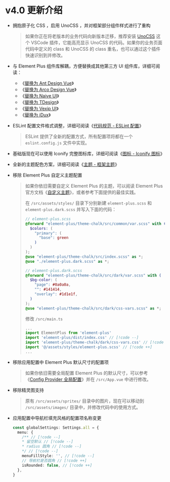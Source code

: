 # v4.0 更新介绍

- 拥抱原子化 CSS ，启用 UnoCSS ，并对框架部分组件样式进行了重构

  > 如果你正在将老版本的业务代码向新版本迁移，推荐安装 [UnoCSS](https://marketplace.visualstudio.com/items?itemName=antfu.unocss) 这个 VSCode 插件，它能高亮显示 UnoCSS 的代码。如果你的业务页面代码中定义的 class 和 UnoCSS 的 class 重名，也可以通过这个插件快速识别到并修改。

- 与 Element Plus 组件库解耦，方便替换成其他第三方 UI 组件库，详细可阅读：
  - 《[替换为 Ant Design Vue](/guide/replace-to-antd)》
  - 《[替换为 Arco Design Vue](/guide/replace-to-arco)》
  - 《[替换为 Naive UI](/guide/replace-to-naive)》
  - 《[替换为 TDesign](/guide/replace-to-tdesign)》
  - 《[替换为 Vexip UI](/guide/replace-to-vexip)》
  - 《[替换为 iDux](/guide/replace-to-idux)》

- ESLint 配置文件格式调整，详细可阅读《[代码规范 - ESLint 配置](/guide/coding-standard#eslint-配置)》

  > ESLint 提供了全新的配置方式，所有配置项将都在一个 `eslint.config.js` 文件中实现。

- 基础版现在可以使用 Iconify 完整图标库，详细可阅读《[图标 - Iconify 图标](/guide/svg-icon#iconify-图标)》

- 全新的主题配色方案，详细可阅读《[主题 - 框架主题](/guide/theme#框架主题)》

- 移除 Element Plus 自定义主题配置

  > 如果你依旧需要自定义 Element Plus 的主题，可以阅读 Element Plus 官方文档《[自定义主题](https://element-plus.gitee.io/zh-CN/guide/theming.html)》，或者参考下面提供的最佳实践。
  >
  > 在 `/src/assets/styles/` 目录下分别新建 `element-plus.scss` 和 `element-plus.dark.scss` 并写入下面的代码：
  >
  > ```scss
  > // element-plus.scss
  > @forward "element-plus/theme-chalk/src/common/var.scss" with (
  >   $colors: (
  >     "primary": (
  >       "base": green
  >     )
  >   )
  > );
  > @use "element-plus/theme-chalk/src/index.scss" as *;
  > @use "./element-plus.dark.scss" as *;
  > ```
  >
  > ```scss
  > // element-plus.dark.scss
  > @forward "element-plus/theme-chalk/src/dark/var.scss" with (
  >   $bg-color: (
  >     "page": #0a0a0a,
  >     "": #141414,
  >     "overlay": #1d1e1f,
  >   )
  > );
  > @use "element-plus/theme-chalk/src/dark/css-vars.scss" as *;
  > ```
  >
  > 修改 `/src/main.ts`
  > ```ts
  > ...
  > import ElementPlus from 'element-plus'
  > import 'element-plus/dist/index.css' // [!code --]
  > import 'element-plus/theme-chalk/dark/css-vars.css' // [!code --]
  > import '@/assets/styles/element-plus.scss' // [!code ++]
  > ...
  > ```

- 移除应用配置中 Element Plus 默认尺寸的配置项

  > 如果你依旧需要全局配置 Element Plus 的默认尺寸，可以参考《[Config Provider 全局配置](http://element-plus.org/zh-CN/component/config-provider.html)》并在 `/src/App.vue` 中进行修改。

- 移除精灵图支持

  > 原有 `/src/assets/sprites/` 目录中的图片，现在可以移动到 `/src/assets/images/` 目录中，并修改代码中的使用方式。

- 应用配置中导航栏填充风格的配置项名称变更 <sup class="pro-badge" />

  ```ts
  const globalSettings: Settings.all = {
    menu: {
      /** // [!code --]
      * 留空默认 // [!code --]
      * radius 圆角 // [!code --]
      */ // [!code --]
      menuFillStyle: '', // [!code --]
      // 导航栏是否圆角 // [!code ++]
      isRounded: false, // [!code ++]
    },
  }
  ```
